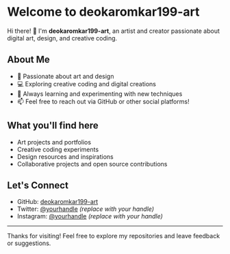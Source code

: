 # Welcome to deokaromkar199-art

Hi there! 👋 I'm **deokaromkar199-art**, an artist and creator passionate about digital art, design, and creative coding.

## About Me
- 🎨 Passionate about art and design
- 💻 Exploring creative coding and digital creations
- 🚀 Always learning and experimenting with new techniques
- 📫 Feel free to reach out via GitHub or other social platforms!

## What you'll find here
- Art projects and portfolios
- Creative coding experiments
- Design resources and inspirations
- Collaborative projects and open source contributions

## Let's Connect
- GitHub: [deokaromkar199-art](https://github.com/deokaromkar199-art)
- Twitter: [@yourhandle](https://twitter.com/yourhandle) *(replace with your handle)*
- Instagram: [@yourhandle](https://instagram.com/yourhandle) *(replace with your handle)*

---

Thanks for visiting! Feel free to explore my repositories and leave feedback or suggestions.

